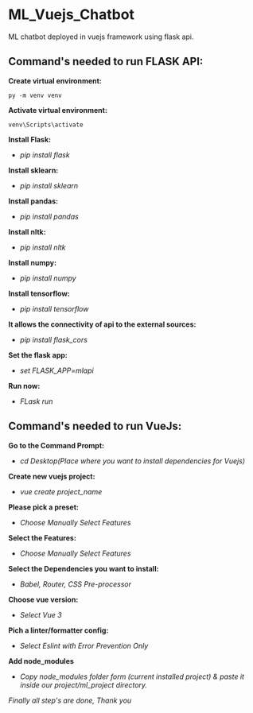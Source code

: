 # ML_Vuejs_Chatbot
 ML chatbot deployed in vuejs framework using flask api.

## Command's needed to run FLASK API:

**Create virtual environment:**
```
py -m venv venv
```
**Activate virtual environment:**
```
venv\Scripts\activate
```

**Install Flask:**
- *pip install flask*

**Install sklearn:**
- *pip install sklearn*

**Install pandas:**
- *pip install pandas*

**Install nltk:**
- *pip install nltk*

**Install numpy:**
- *pip install numpy*

**Install tensorflow:**
- *pip install tensorflow*

**It allows the connectivity of api to the external sources:**
- *pip install flask_cors*

**Set the flask app:**
- *set FLASK_APP=mlapi*

**Run now:**
- *FLask run*

## Command's needed to run VueJs:

**Go to the Command Prompt:**
- *cd Desktop(Place where you want to install dependencies for Vuejs)*

**Create new vuejs project:**
- *vue create project_name*

**Please pick a preset:**
- *Choose Manually Select Features*

**Select the Features:**
- *Choose Manually Select Features*

**Select the Dependencies you want to install:**
- *Babel, Router, CSS Pre-processor*

**Choose vue version:**
- *Select Vue 3*

**Pich a linter/formatter config:**
- *Select Eslint with Error Prevention Only*

**Add node_modules**
- *Copy node_modules folder form (current installed project) & paste it inside our project/ml_project directory.*

*Finally all step's are done, Thank you*
